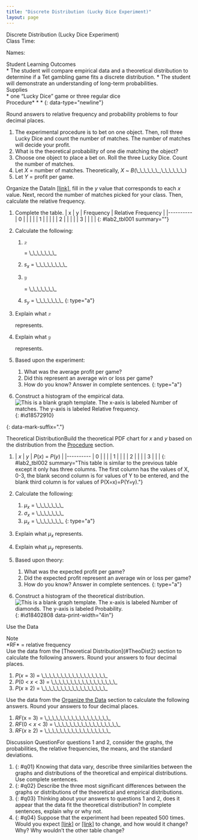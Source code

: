 ```yaml
---
title: "Discrete Distribution (Lucky Dice Experiment)"
layout: page
---
```



<div data-type="note" data-has-label="true" class="statistics lab" data-label="" markdown="1">
<div data-type="title">
Discrete Distribution (Lucky Dice Experiment)
</div>
Class Time:

Names:

<div data-type="list" id="id8107935" markdown="1">
<div data-type="title">
Student Learning Outcomes
</div>
* The student will compare empirical data and a theoretical distribution to determine if a Tet gambling game fits a discrete distribution.
* The student will demonstrate an understanding of long-term probabilities.

</div>
<div data-type="list" id="element-254" markdown="1">
<div data-type="title">
Supplies
</div>
* one “Lucky Dice” game or three regular dice

</div>
<span data-type="title" id="procedure">Procedure</span>* * *
{: data-type="newline"}

Round answers to relative frequency and probability problems to four decimal places.

1.  The experimental procedure is to bet on one object. Then, roll three Lucky Dice and count the number of matches. The number of matches will decide your profit.
2.  What is the theoretical probability of one die matching the object?
3.  Choose one object to place a bet on. Roll the three Lucky Dice. Count the number of matches.
4.  Let *X* = number of matches. Theoretically, *X* ~ *B*(\\\_\\\_\\\_\\\_\\\_\\\_,\\\_\\\_\\\_\\\_\\\_\\\_)
5.  Let *Y* = profit per game.

<span data-type="title" id="OrgData2">Organize the Data</span>In [\[link\]](#lab2_tbl001), fill in the *y* value that corresponds to each *x* value. Next, record the number of matches picked for your class. Then, calculate the relative frequency.

1.  Complete the table.
    | x | y | Frequency | Relative Frequency |
    |----------
    | 0 |  |  |  |
    | 1 |  |  |  |
    | 2 |  |  |  |
    | 3 |  |  |  |
    {: #lab2_tbl001 summary=""}

2.  Calculate the following:
    1.  <math xmlns="http://www.w3.org/1998/Math/MathML"> <mover accent="true"> <mi>x</mi> <mo>¯</mo> </mover> </math>
        
        = \\\_\\\_\\\_\\\_\\\_\\\_\\\_
    2.  *s<sub>x</sub>* = \\\_\\\_\\\_\\\_\\\_\\\_\\\_\\\_
    3.  <math xmlns="http://www.w3.org/1998/Math/MathML"> <mover accent="true"> <mi>y</mi> <mo>¯</mo> </mover> </math>
        
        = \\\_\\\_\\\_\\\_\\\_\\\_\\\_
    4.  *s<sub>y</sub>* = \\\_\\\_\\\_\\\_\\\_\\\_\\\_
    {: type="a"}

3.  Explain what
    <math xmlns="http://www.w3.org/1998/Math/MathML"> <mover accent="true"> <mi>x</mi> <mo>¯</mo> </mover> </math>
    
    represents.
4.  Explain what
    <math xmlns="http://www.w3.org/1998/Math/MathML"> <mover accent="true"> <mi>y</mi> <mo>¯</mo> </mover> </math>
    
    represents.
5.  Based upon the experiment:
    1.  What was the average profit per game?
    2.  Did this represent an average win or loss per game?
    3.  How do you know? Answer in complete sentences.
    {: type="a"}

6.  Construct a histogram of the empirical data. ![This is a blank graph template. The x-axis is labeled Number of matches. The y-axis is labeled Relative frequency.](../resources/fig-ch04_18_01.png){: #id18572910}


{: data-mark-suffix="."}

<span data-type="title" id="TheoDist2">Theoretical Distribution</span>Build the theoretical PDF chart for *x* and *y* based on the distribution from the [Procedure](#procedure) section.

1.  | *x* | *y* | *P*(*x*) = *P*(*y*) |
    |----------
    | 0 |  |  |
    | 1 |  |  |
    | 2 |  |  |
    | 3 |  |  |
    {: #lab2_tbl002 summary="This table is similar to the previous table except it only has three columns. The first column has the values of X, 0-3, the blank second column is for values of Y to be entered, and the blank third column is for values of P(X=x)=P(Y=y)."}

2.  Calculate the following:
    1.  *μ<sub>x</sub>* = \\\_\\\_\\\_\\\_\\\_\\\_\\\_
    2.  *σ<sub>x</sub>* = \\\_\\\_\\\_\\\_\\\_\\\_\\\_
    3.  *μ<sub>x</sub>* = \\\_\\\_\\\_\\\_\\\_\\\_\\\_
    {: type="a"}

3.  Explain what *μ<sub>x</sub>* represents.
4.  Explain what *μ<sub>y</sub>* represents.
5.  Based upon theory:
    1.  What was the expected profit per game?
    2.  Did the expected profit represent an average win or loss per game?
    3.  How do you know? Answer in complete sentences.
    {: type="a"}

6.  Construct a histogram of the theoretical distribution. ![This is a blank graph template. The x-axis is labeled Number of diamonds. The y-axis is labeled Probability.](../resources/fig-ch04_18_02.png){: #id18402808 data-print-width="4in"}



<span data-type="title">Use the Data</span>

<div data-type="note" data-has-label="true" id="eip-944" data-label="" markdown="1">
<div data-type="title">
Note
</div>
*RF* = relative frequency

</div>
Use the data from the [Theoretical Distribution](#TheoDist2) section to calculate the following answers. Round your answers to four decimal places.

1.  *P*(*x* = 3) = \\\_\\\_\\\_\\\_\\\_\\\_\\\_\\\_\\\_\\\_\\\_\\\_\\\_\\\_\\\_\\\_\\\_
2.  *P*(0 &lt; *x* &lt; 3) = \\\_\\\_\\\_\\\_\\\_\\\_\\\_\\\_\\\_\\\_\\\_\\\_\\\_\\\_\\\_\\\_\\\_
3.  *P*(*x* ≥ 2) = \\\_\\\_\\\_\\\_\\\_\\\_\\\_\\\_\\\_\\\_\\\_\\\_\\\_\\\_\\\_\\\_\\\_

Use the data from the [Organize the Data](#OrgData2) section to calculate the following answers. Round your answers to four decimal places.

1.  *RF*(x = 3) = \\\_\\\_\\\_\\\_\\\_\\\_\\\_\\\_\\\_\\\_\\\_\\\_\\\_\\\_\\\_\\\_\\\_
2.  *RF*(0 &lt; *x* &lt; 3) = \\\_\\\_\\\_\\\_\\\_\\\_\\\_\\\_\\\_\\\_\\\_\\\_\\\_\\\_\\\_\\\_\\\_
3.  *RF*(*x* ≥ 2) = \\\_\\\_\\\_\\\_\\\_\\\_\\\_\\\_\\\_\\\_\\\_\\\_\\\_\\\_\\\_\\\_\\\_

<span data-type="title">Discussion Question</span>For questions 1 and 2, consider the graphs, the probabilities, the relative frequencies, the means, and the standard deviations.

1.  {: #q01} Knowing that data vary, describe three similarities between the graphs and distributions of the theoretical and empirical distributions. Use complete sentences.
2.  {: #q02} Describe the three most significant differences between the graphs or distributions of the theoretical and empirical distributions.
3.  {: #q03} Thinking about your answers to questions 1 and 2, does it appear that the data fit the theoretical distribution? In complete sentences, explain why or why not.
4.  {: #q04} Suppose that the experiment had been repeated 500 times. Would you expect [\[link\]](#lab2_tbl001) or [\[link\]](#lab2_tbl002) to change, and how would it change? Why? Why wouldn’t the other table change?

</div>

